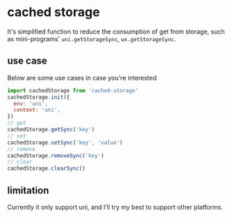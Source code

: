 # cached storage

It's simplified function to reduce the consumption of get from storage, such as mini-programs' `uni.getStorageSync`, `wx.getStorageSync`.

## use case

Below are some use cases in case you're interested
```javascript
import cachedStorage from 'cached-storage'
cachedStorage.init({
  env: 'uni',
  context: 'uni',
})
// get
cachedStorage.getSync('key')
// set
cachedStorage.setSync('key', 'value')
// remove
cachedStorage.removeSync('key')
// clear
cachedStorage.clearSync()
```

## limitation

Currently it only support uni, and I'll try my best to support other platforms.
